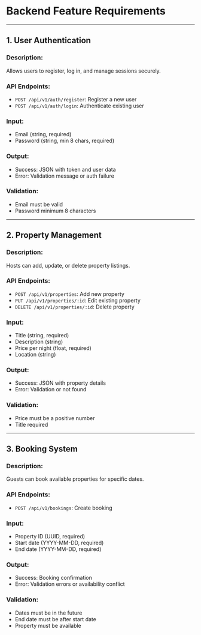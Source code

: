 # Backend Feature Requirements

---

## 1. User Authentication

### Description:
Allows users to register, log in, and manage sessions securely.

### API Endpoints:

- `POST /api/v1/auth/register`: Register a new user
- `POST /api/v1/auth/login`: Authenticate existing user

### Input:
- Email (string, required)
- Password (string, min 8 chars, required)

### Output:
- Success: JSON with token and user data
- Error: Validation message or auth failure

### Validation:
- Email must be valid
- Password minimum 8 characters

---

## 2. Property Management

### Description:
Hosts can add, update, or delete property listings.

### API Endpoints:

- `POST /api/v1/properties`: Add new property
- `PUT /api/v1/properties/:id`: Edit existing property
- `DELETE /api/v1/properties/:id`: Delete property

### Input:
- Title (string, required)
- Description (string)
- Price per night (float, required)
- Location (string)

### Output:
- Success: JSON with property details
- Error: Validation or not found

### Validation:
- Price must be a positive number
- Title required

---

## 3. Booking System

### Description:
Guests can book available properties for specific dates.

### API Endpoints:

- `POST /api/v1/bookings`: Create booking

### Input:
- Property ID (UUID, required)
- Start date (YYYY-MM-DD, required)
- End date (YYYY-MM-DD, required)

### Output:
- Success: Booking confirmation
- Error: Validation errors or availability conflict

### Validation:
- Dates must be in the future
- End date must be after start date
- Property must be available

